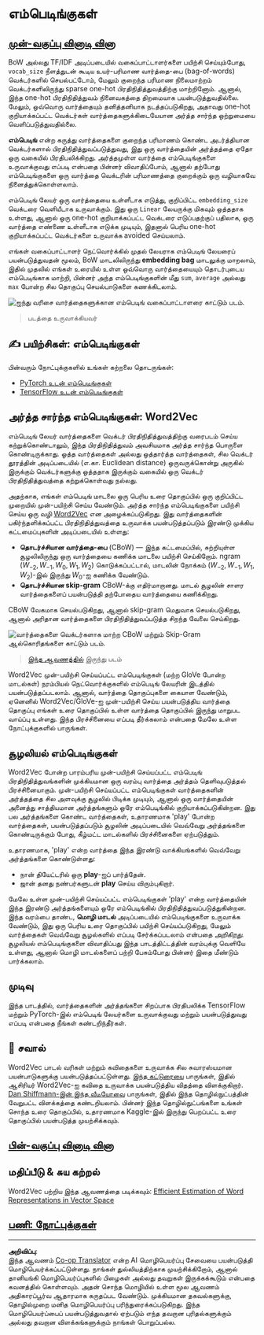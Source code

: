 <!--
CO_OP_TRANSLATOR_METADATA:
{
  "original_hash": "b708c9b85b833864c73c6281f1e6b96e",
  "translation_date": "2025-10-11T11:40:00+00:00",
  "source_file": "lessons/5-NLP/14-Embeddings/README.md",
  "language_code": "ta"
}
-->
# எம்பெடிங்குகள்

## [முன்-வகுப்பு வினாடி வினா](https://ff-quizzes.netlify.app/en/ai/quiz/27)

BoW அல்லது TF/IDF அடிப்படையில் வகைப்பாட்டாளர்களை பயிற்சி செய்யும்போது, `vocab_size` நீளத்துடன் கூடிய உயர்-பரிமாண வார்த்தை-பை (bag-of-words) வெக்டர்களில் செயல்பட்டோம், மேலும் குறைந்த பரிமாண நிலைமாற்றம் வெக்டர்களிலிருந்து sparse one-hot பிரதிநிதித்துவத்திற்கு மாற்றினோம். ஆனால், இந்த one-hot பிரதிநிதித்துவம் நினைவகத்தை திறமையாக பயன்படுத்துவதில்லை. மேலும், ஒவ்வொரு வார்த்தையும் தனித்தனியாக நடத்தப்படுகிறது, அதாவது one-hot குறியாக்கப்பட்ட வெக்டர்கள் வார்த்தைகளுக்கிடையேயான அர்த்த சார்ந்த ஒற்றுமையை வெளிப்படுத்துவதில்லை.

**எம்பெடிங்** என்ற கருத்து வார்த்தைகளை குறைந்த பரிமாணம் கொண்ட அடர்த்தியான வெக்டர்களால் பிரதிநிதித்துவப்படுத்துவது, இது ஒரு வார்த்தையின் அர்த்தத்தை ஏதோ ஒரு வகையில் பிரதிபலிக்கிறது. அர்த்தமுள்ள வார்த்தை எம்பெடிங்குகளை உருவாக்குவது எப்படி என்பதை பின்னர் விவாதிப்போம், ஆனால் தற்போது எம்பெடிங்குகளை ஒரு வார்த்தை வெக்டரின் பரிமாணத்தை குறைக்கும் ஒரு வழியாகவே நினைத்துக்கொள்ளலாம்.

எம்பெடிங் லேயர் ஒரு வார்த்தையை உள்ளீடாக எடுத்து, குறிப்பிட்ட `embedding_size` வெக்டரை வெளியீடாக உருவாக்கும். இது ஒரு `Linear` லேயருக்கு மிகவும் ஒத்ததாக உள்ளது, ஆனால் ஒரு one-hot குறியாக்கப்பட்ட வெக்டரை எடுப்பதற்குப் பதிலாக, ஒரு வார்த்தை எண்ணை உள்ளீடாக எடுக்க முடியும், இதனால் பெரிய one-hot குறியாக்கப்பட்ட வெக்டர்களை உருவாக்க avoided செய்யலாம்.

எங்கள் வகைப்பாட்டாளர் நெட்வொர்க்கில் முதல் லேயராக எம்பெடிங் லேயரைப் பயன்படுத்துவதன் மூலம், BoW மாடலிலிருந்து **embedding bag** மாடலுக்கு மாறலாம், இதில் முதலில் எங்கள் உரையில் உள்ள ஒவ்வொரு வார்த்தையையும் தொடர்புடைய எம்பெடிங்காக மாற்றி, பின்னர் அந்த எம்பெடிங்குகளின் மீது `sum`, `average` அல்லது `max` போன்ற சில தொகுப்பு செயல்பாடுகளை கணக்கிடலாம்.

![ஐந்து வரிசை வார்த்தைகளுக்கான எம்பெடிங் வகைப்பாட்டாளரை காட்டும் படம்.](../../../../../translated_images/embedding-classifier-example.b77f021a7ee67eeec8e68bfe11636c5b97d6eaa067515a129bfb1d0034b1ac5b.ta.png)

> படத்தை உருவாக்கியவர்

## ✍️ பயிற்சிகள்: எம்பெடிங்குகள்

பின்வரும் நோட்புக்குகளில் உங்கள் கற்றலை தொடருங்கள்:
* [PyTorch உடன் எம்பெடிங்குகள்](EmbeddingsPyTorch.ipynb)
* [TensorFlow உடன் எம்பெடிங்குகள்](EmbeddingsTF.ipynb)

## அர்த்த சார்ந்த எம்பெடிங்குகள்: Word2Vec

எம்பெடிங் லேயர் வார்த்தைகளை வெக்டர் பிரதிநிதித்துவத்திற்கு வரைபடம் செய்ய கற்றுக்கொண்டாலும், இந்த பிரதிநிதித்துவம் அவசியமாக அர்த்த சார்ந்த பொருளை கொண்டிருக்காது. ஒத்த வார்த்தைகள் அல்லது ஒத்தார்த்த வார்த்தைகள், சில வெக்டர் தூரத்தின் அடிப்படையில் (எ.கா. Euclidean distance) ஒருவருக்கொன்று அருகில் இருக்கும் வெக்டர்களுக்கு ஒத்ததாக இருக்கும் வகையில் ஒரு வெக்டர் பிரதிநிதித்துவத்தை கற்றுக்கொள்வது நல்லது.

அதற்காக, எங்கள் எம்பெடிங் மாடலை ஒரு பெரிய உரை தொகுப்பில் ஒரு குறிப்பிட்ட முறையில் முன்-பயிற்சி செய்ய வேண்டும். அர்த்த சார்ந்த எம்பெடிங்குகளை பயிற்சி செய்ய ஒரு வழி [Word2Vec](https://en.wikipedia.org/wiki/Word2vec) என அழைக்கப்படுகிறது. இது வார்த்தைகளின் பகிர்ந்தளிக்கப்பட்ட பிரதிநிதித்துவத்தை உருவாக்க பயன்படுத்தப்படும் இரண்டு முக்கிய கட்டமைப்புகளின் அடிப்படையில் உள்ளது:

 - **தொடர்ச்சியான வார்த்தை-பை** (CBoW) — இந்த கட்டமைப்பில், சுற்றியுள்ள சூழலிலிருந்து ஒரு வார்த்தையை கணிக்க மாடலை பயிற்சி செய்கிறோம். ngram $(W_{-2},W_{-1},W_0,W_1,W_2)$ கொடுக்கப்பட்டால், மாடலின் நோக்கம் $(W_{-2},W_{-1},W_1,W_2)$-இல் இருந்து $W_0$-ஐ கணிக்க வேண்டும்.
 - **தொடர்ச்சியான skip-gram** CBoW-க்கு எதிர்மாறானது. மாடல் சூழலின் சாளர வார்த்தைகளைப் பயன்படுத்தி தற்போதைய வார்த்தையை கணிக்கிறது.

CBoW வேகமாக செயல்படுகிறது, ஆனால் skip-gram மெதுவாக செயல்படுகிறது, ஆனால் அரிதான வார்த்தைகளை பிரதிநிதித்துவப்படுத்த சிறந்த வேலை செய்கிறது.

![வார்த்தைகளை வெக்டர்களாக மாற்ற CBoW மற்றும் Skip-Gram ஆல்கொரிதங்களை காட்டும் படம்.](../../../../../translated_images/example-algorithms-for-converting-words-to-vectors.fbe9207a726922f6f0f5de66427e8a6eda63809356114e28fb1fa5f4a83ebda7.ta.png)

> [இந்த ஆவணத்தில்](https://arxiv.org/pdf/1301.3781.pdf) இருந்து படம்

Word2Vec முன்-பயிற்சி செய்யப்பட்ட எம்பெடிங்குகள் (மற்ற GloVe போன்ற மாடல்கள்) நரம்பியல் நெட்வொர்க்குகளில் எம்பெடிங் லேயரின் இடத்தில் பயன்படுத்தப்படலாம். ஆனால், வார்த்தை தொகுப்புகளை கையாள வேண்டும், ஏனெனில் Word2Vec/GloVe-ஐ முன்-பயிற்சி செய்ய பயன்படுத்திய வார்த்தை தொகுப்பு எங்கள் உரை தொகுப்பில் உள்ள வார்த்தை தொகுப்பில் இருந்து மாறுபட வாய்ப்பு உள்ளது. இந்த பிரச்சினையை எப்படி தீர்க்கலாம் என்பதை மேலே உள்ள நோட்புக்குகளில் பாருங்கள்.

## சூழலியல் எம்பெடிங்குகள்

Word2Vec போன்ற பாரம்பரிய முன்-பயிற்சி செய்யப்பட்ட எம்பெடிங் பிரதிநிதித்துவங்களின் முக்கியமான ஒரு வரம்பு வார்த்தை அர்த்தம் தெளிவுபடுத்தல் பிரச்சினையாகும். முன்-பயிற்சி செய்யப்பட்ட எம்பெடிங்குகள் வார்த்தைகளின் அர்த்தத்தை சில அளவுக்கு சூழலில் பிடிக்க முடியும், ஆனால் ஒரு வார்த்தையின் அனைத்து சாத்தியமான அர்த்தங்களும் ஒரே எம்பெடிங்கில் குறியாக்கப்படுகின்றன. இது பல அர்த்தங்களை கொண்ட வார்த்தைகள், உதாரணமாக 'play' போன்ற வார்த்தைகள், பயன்படுத்தப்படும் சூழலின் அடிப்படையில் வெவ்வேறு அர்த்தங்களை கொண்டிருக்கும் போது, கீழ்மட்ட மாடல்களில் பிரச்சினைகளை ஏற்படுத்தும்.

உதாரணமாக, 'play' என்ற வார்த்தை இந்த இரண்டு வாக்கியங்களில் வெவ்வேறு அர்த்தங்களை கொண்டுள்ளது:

- நான் தியேட்டரில் ஒரு **play**-ஐப் பார்த்தேன்.
- ஜான் தனது நண்பர்களுடன் **play** செய்ய விரும்புகிறார்.

மேலே உள்ள முன்-பயிற்சி செய்யப்பட்ட எம்பெடிங்குகள் 'play' என்ற வார்த்தையின் இந்த இரண்டு அர்த்தங்களையும் ஒரே எம்பெடிங்கில் பிரதிநிதித்துவப்படுத்துகின்றன. இந்த வரம்பை தாண்ட, **மொழி மாடல்** அடிப்படையில் எம்பெடிங்குகளை உருவாக்க வேண்டும், இது ஒரு பெரிய உரை தொகுப்பில் பயிற்சி செய்யப்படுகிறது, மேலும் வார்த்தைகள் வெவ்வேறு சூழல்களில் எப்படி சேர்க்கப்படலாம் என்பதை *அறிகிறது*. சூழலியல் எம்பெடிங்குகளை விவாதிப்பது இந்த பாடத்திட்டத்தின் வரம்புக்கு வெளியே உள்ளது, ஆனால் மொழி மாடல்களைப் பற்றி பேசும்போது பின்னர் இதை மீண்டும் பார்க்கலாம்.

## முடிவு

இந்த பாடத்தில், வார்த்தைகளின் அர்த்தங்களை சிறப்பாக பிரதிபலிக்க TensorFlow மற்றும் PyTorch-இல் எம்பெடிங் லேயர்களை உருவாக்குவது மற்றும் பயன்படுத்துவது எப்படி என்பதை நீங்கள் கண்டறிந்தீர்கள்.

## 🚀 சவால்

Word2Vec பாடல் வரிகள் மற்றும் கவிதைகளை உருவாக்க சில சுவாரஸ்யமான பயன்பாடுகளுக்கு பயன்படுத்தப்பட்டுள்ளது. [இந்த கட்டுரையை](https://www.politetype.com/blog/word2vec-color-poems) பாருங்கள், இதில் ஆசிரியர் Word2Vec-ஐ கவிதை உருவாக்க பயன்படுத்திய விதத்தை விளக்குகிறார். [Dan Shiffmann-இன் இந்த வீடியோவை](https://www.youtube.com/watch?v=LSS_bos_TPI&ab_channel=TheCodingTrain) பாருங்கள், இதில் இந்த தொழில்நுட்பத்தின் வேறுபட்ட விளக்கத்தை கண்டறியலாம். பின்னர் இந்த தொழில்நுட்பங்களை உங்கள் சொந்த உரை தொகுப்பில், உதாரணமாக Kaggle-இல் இருந்து பெறப்பட்ட உரை தொகுப்பில் பயன்படுத்த முயற்சிக்கவும்.

## [பின்-வகுப்பு வினாடி வினா](https://ff-quizzes.netlify.app/en/ai/quiz/28)

## மதிப்பீடு & சுய கற்றல்

Word2Vec பற்றிய இந்த ஆவணத்தை படிக்கவும்: [Efficient Estimation of Word Representations in Vector Space](https://arxiv.org/pdf/1301.3781.pdf)

## [பணி: நோட்புக்குகள்](assignment.md)

---

**அறிவிப்பு**:  
இந்த ஆவணம் [Co-op Translator](https://github.com/Azure/co-op-translator) என்ற AI மொழிபெயர்ப்பு சேவையை பயன்படுத்தி மொழிபெயர்க்கப்பட்டுள்ளது. நாங்கள் துல்லியத்திற்காக முயற்சிக்கிறோம், ஆனால் தானியங்கி மொழிபெயர்ப்புகளில் பிழைகள் அல்லது தவறுகள் இருக்கக்கூடும் என்பதை கவனத்தில் கொள்ளவும். அதன் சொந்த மொழியில் உள்ள மூல ஆவணம் அதிகாரப்பூர்வ ஆதாரமாக கருதப்பட வேண்டும். முக்கியமான தகவல்களுக்கு, தொழில்முறை மனித மொழிபெயர்ப்பு பரிந்துரைக்கப்படுகிறது. இந்த மொழிபெயர்ப்பைப் பயன்படுத்துவதால் ஏற்படும் எந்த தவறான புரிதல்களுக்கும் அல்லது தவறான விளக்கங்களுக்கும் நாங்கள் பொறுப்பல்ல.